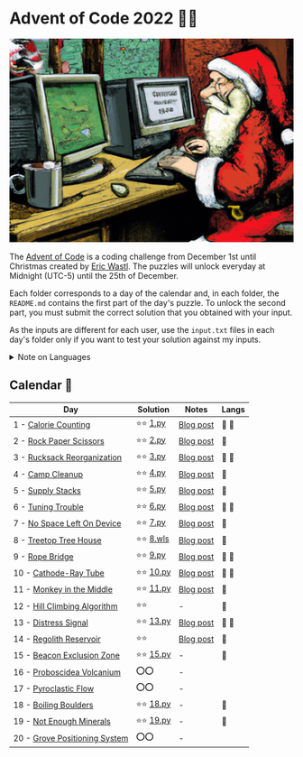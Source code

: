 # Advent of Code 2022 🎄🎅

![](cover.jpg)

The [Advent of Code](https://adventofcode.com) is a coding challenge from December 1st until Christmas created by [Eric Wastl](http://was.tl/). The puzzles will unlock everyday at Midnight (UTC-5) until the 25th of December.

Each folder corresponds to a day of the calendar and, in each folder, the `README.md` contains the first part of the day's puzzle. To unlock the second part, you must submit the correct solution that you obtained with your input.

As the inputs are different for each user, use the `input.txt` files in each day's folder only if you want to test your solution against my inputs.

<details><summary>Note on Languages</summary>
<p>

I will mostly use Python to solve the puzzles. Just for fun, I might also try to find a solution with the Wolfram Language.

- `.py` links to my Python solution (indicated with 🐍)

- `.wls` links to a Wolframscript file (indicated with 🐺). Needs an <a href="https://www.wolfram.com/wolframscript/">intepreter</a> to run

</p>
</details>


## Calendar 📆

Day | Solution | Notes | Langs
--- | --- | --- | ---
1 - [Calorie Counting](https://adventofcode.com/2022/day/1) | ⭐⭐ [1.py](/01/1.py) | [Blog post](https://blog.edoardob.im/day-1-calorie-counting/) | 🐍 🐺
2 - [Rock Paper Scissors](https://adventofcode.com/2022/day/2) |  ⭐⭐ [2.py](/02/2.py) | [Blog post](https://blog.edoardob.im/day-2-rock-paper-scissors/) | 🐍
3 - [Rucksack Reorganization](https://adventofcode.com/2022/day/3) | ⭐⭐ [3.py](3/3.py) | [Blog post](https://blog.edoardob.im/day-3-rucksack-reorganization/) |  🐍 🐺
4 - [Camp Cleanup](https://adventofcode.com/2022/day/4) | ⭐⭐ [4.py](/04/4.py) | [Blog post](https://blog.edoardob.im/day-4-camp-cleanup/) | 🐍
5 - [Supply Stacks](https://adventofcode.com/2022/day/5) | ⭐⭐ [5.py](/05/5.py) | [Blog post](https://blog.edoardob.im/day-5-supply-stacks/) | 🐍
6 - [Tuning Trouble](https://adventofcode.com/2022/day/6) | ⭐⭐ [6.py](/06/6.py) | [Blog post](https://blog.edoardob.im/day-6-tuning-trouble/) | 🐍 🐺
7 - [No Space Left On Device](https://adventofcode.com/2022/day/7) | ⭐⭐ [7.py](/07/7.py) | [Blog post](https://blog.edoardob.im/day-7-no-space-left-on-device/) | 🐍
8 - [Treetop Tree House](https://adventofcode.com/2022/day/8) | ⭐⭐ [8.wls](/08/8.wls) | [Blog post](https://blog.edoardob.im/day-8-treetop-tree-house/) | 🐺
9 - [Rope Bridge](https://adventofcode.com/2022/day/9) | ⭐⭐ [9.py](/09/9.py) | [Blog post](https://blog.edoardob.im/day-9-rope-bridge/) | 🐍 🐺
10 - [Cathode-Ray Tube](https://adventofcode.com/2022/day/10) | ⭐⭐ [10.py](/10/10.py) | [Blog post](https://blog.edoardob.im/day-10-cathode-ray-tube/) | 🐍 🐺 
11 - [Monkey in the Middle](https://adventofcode.com/2022/day/11) | ⭐⭐ [11.py](/11/11.py) | [Blog post](https://blog.edoardob.im/day-11-monkey-in-the-middle/) | 🐍
12 - [Hill Climbing Algorithm](https://adventofcode.com/2022/day/12) | ⭐⭐ | - | 🐺
13 - [Distress Signal](https://adventofcode.com/2022/day/13) | ⭐⭐ [13.py](/13/13.py) | [Blog post](https://blog.edoardob.im/day-13-distress-signal/) | 🐍 🐺
14 - [Regolith Reservoir](https://adventofcode.com/2022/day/14) | ⭐⭐ | [Blog post](https://blog.edoardob.im/day-14-regolith-reservoir/) | 🐺
15 - [Beacon Exclusion Zone](https://adventofcode.com/2022/day/15) | ⭐⭐ [15.py](/15/15.py) | - | 🐍
16 - [Proboscidea Volcanium](https://adventofcode.com/2022/day/16) | ⭕⭕ | - |
17 - [Pyroclastic Flow](https://adventofcode.com/2022/day/17) | ⭕⭕ | - |
18 - [Boiling Boulders](https://adventofcode.com/2022/day/18) | ⭐⭐ [18.py](/18/18.py) | - | 🐍
19 - [Not Enough Minerals](https://adventofcode.com/2022/day/19) | ⭐⭐ [19.py](/19/19.py) | - | 🐍
20 - [Grove Positioning System](https://adventofcode.com/2022/day/20) | ⭕⭕ | - | 
